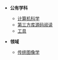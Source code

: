<!-- /node/computerNode/computerSciences -->


* **公有学科**  

    * [计算机科学](./ComputerSci/)
    * [第三方库源码阅读](./ThirldLib/)  
    * [工具](./Tool/)
    
* **领域**   

    * [传统图像学](./ImageScience/)
